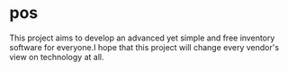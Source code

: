 # pos
 This project aims to develop an advanced yet simple and free inventory software for everyone.I hope that this project will change every vendor's view on technology at all. 
